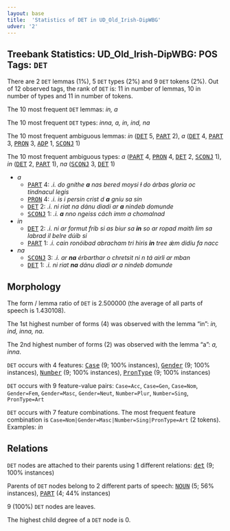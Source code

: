 ```yaml
---
layout: base
title:  'Statistics of DET in UD_Old_Irish-DipWBG'
udver: '2'
---
```


## Treebank Statistics: UD_Old_Irish-DipWBG: POS Tags: `DET`

There are 2 `DET` lemmas (1%), 5 `DET` types (2%) and 9 `DET` tokens (2%).
Out of 12 observed tags, the rank of `DET` is: 11 in number of lemmas, 10 in number of types and 11 in number of tokens.

The 10 most frequent `DET` lemmas: <em>in, a</em>

The 10 most frequent `DET` types:  <em>inna, a, in, ind, na</em>

The 10 most frequent ambiguous lemmas: <em>in</em> (<tt><a href="sga_dipwbg-pos-DET.html">DET</a></tt> 5, <tt><a href="sga_dipwbg-pos-PART.html">PART</a></tt> 2), <em>a</em> (<tt><a href="sga_dipwbg-pos-DET.html">DET</a></tt> 4, <tt><a href="sga_dipwbg-pos-PART.html">PART</a></tt> 3, <tt><a href="sga_dipwbg-pos-PRON.html">PRON</a></tt> 3, <tt><a href="sga_dipwbg-pos-ADP.html">ADP</a></tt> 1, <tt><a href="sga_dipwbg-pos-SCONJ.html">SCONJ</a></tt> 1)

The 10 most frequent ambiguous types:  <em>a</em> (<tt><a href="sga_dipwbg-pos-PART.html">PART</a></tt> 4, <tt><a href="sga_dipwbg-pos-PRON.html">PRON</a></tt> 4, <tt><a href="sga_dipwbg-pos-DET.html">DET</a></tt> 2, <tt><a href="sga_dipwbg-pos-SCONJ.html">SCONJ</a></tt> 1), <em>in</em> (<tt><a href="sga_dipwbg-pos-DET.html">DET</a></tt> 2, <tt><a href="sga_dipwbg-pos-PART.html">PART</a></tt> 1), <em>na</em> (<tt><a href="sga_dipwbg-pos-SCONJ.html">SCONJ</a></tt> 3, <tt><a href="sga_dipwbg-pos-DET.html">DET</a></tt> 1)


* <em>a</em>
  * <tt><a href="sga_dipwbg-pos-PART.html">PART</a></tt> 4: <em>.i. do gníthe <b>a</b> nas bered moysi ɫ do árbas gloria oc tindnacul legis</em>
  * <tt><a href="sga_dipwbg-pos-PRON.html">PRON</a></tt> 4: <em>.i. is i persin crist d <b>a</b> gníu sa sin</em>
  * <tt><a href="sga_dipwbg-pos-DET.html">DET</a></tt> 2: <em>.i. ni riat na dánu diadi ar <b>a</b> nindeb domunde</em>
  * <tt><a href="sga_dipwbg-pos-SCONJ.html">SCONJ</a></tt> 1: <em>.i. <b>a</b> nno ngeiss cách imm a chomalnad</em>
* <em>in</em>
  * <tt><a href="sga_dipwbg-pos-DET.html">DET</a></tt> 2: <em>.i. ni ar formut frib si as biur sa <b>in</b> so ar ropad maith lim sa labrad il belre dúib si</em>
  * <tt><a href="sga_dipwbg-pos-PART.html">PART</a></tt> 1: <em>.i. cain ronóibad abracham tri hiris <b>in</b> tree ǽm didiu fa nacc</em>
* <em>na</em>
  * <tt><a href="sga_dipwbg-pos-SCONJ.html">SCONJ</a></tt> 3: <em>.i. ar <b>na</b> érbarthar o chretsit ni n tá airli ar mban</em>
  * <tt><a href="sga_dipwbg-pos-DET.html">DET</a></tt> 1: <em>.i. ni riat <b>na</b> dánu diadi ar a nindeb domunde</em>

## Morphology

The form / lemma ratio of `DET` is 2.500000 (the average of all parts of speech is 1.430108).

The 1st highest number of forms (4) was observed with the lemma “in”: <em>in, ind, inna, na</em>.

The 2nd highest number of forms (2) was observed with the lemma “a”: <em>a, inna</em>.

`DET` occurs with 4 features: <tt><a href="sga_dipwbg-feat-Case.html">Case</a></tt> (9; 100% instances), <tt><a href="sga_dipwbg-feat-Gender.html">Gender</a></tt> (9; 100% instances), <tt><a href="sga_dipwbg-feat-Number.html">Number</a></tt> (9; 100% instances), <tt><a href="sga_dipwbg-feat-PronType.html">PronType</a></tt> (9; 100% instances)

`DET` occurs with 9 feature-value pairs: `Case=Acc`, `Case=Gen`, `Case=Nom`, `Gender=Fem`, `Gender=Masc`, `Gender=Neut`, `Number=Plur`, `Number=Sing`, `PronType=Art`

`DET` occurs with 7 feature combinations.
The most frequent feature combination is `Case=Nom|Gender=Masc|Number=Sing|PronType=Art` (2 tokens).
Examples: <em>in</em>


## Relations

`DET` nodes are attached to their parents using 1 different relations: <tt><a href="sga_dipwbg-dep-det.html">det</a></tt> (9; 100% instances)

Parents of `DET` nodes belong to 2 different parts of speech: <tt><a href="sga_dipwbg-pos-NOUN.html">NOUN</a></tt> (5; 56% instances), <tt><a href="sga_dipwbg-pos-PART.html">PART</a></tt> (4; 44% instances)

9 (100%) `DET` nodes are leaves.

The highest child degree of a `DET` node is 0.

